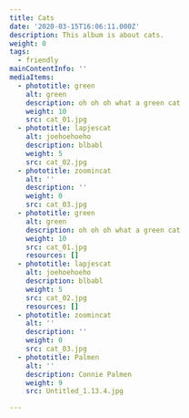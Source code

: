 ```yaml
---
title: Cats
date: '2020-03-15T16:06:11.000Z'
description: This album is about cats.
weight: 0
tags:
  - friendly
mainContentInfo: ''
mediaItems:
  - phototitle: green
    alt: green
    description: oh oh oh what a green cat
    weight: 10
    src: cat_01.jpg
  - phototitle: lapjescat
    alt: joehoehoeho
    description: blbabl
    weight: 5
    src: cat_02.jpg
  - phototitle: zoomincat
    alt: ''
    description: ''
    weight: 0
    src: cat_03.jpg
  - phototitle: green
    alt: green
    description: oh oh oh what a green cat
    weight: 10
    src: cat_01.jpg
    resources: []
  - phototitle: lapjescat
    alt: joehoehoeho
    description: blbabl
    weight: 5
    src: cat_02.jpg
    resources: []
  - phototitle: zoomincat
    alt: ''
    description: ''
    weight: 0
    src: cat_03.jpg
  - phototitle: Palmen
    alt: ''
    description: Connie Palmen
    weight: 9
    src: Untitled_1.13.4.jpg

---
```












